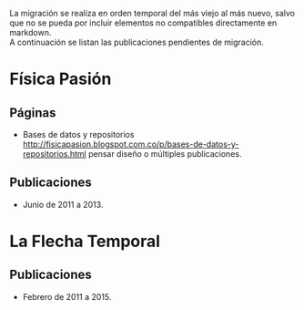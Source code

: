 La migración se realiza en orden temporal del más viejo al más nuevo, salvo que no se pueda por incluir elementos no compatibles directamente en markdown.  
A continuación se listan las publicaciones pendientes de migración.  

# Física Pasión

## Páginas  

+   Bases de datos y repositorios http://fisicapasion.blogspot.com.co/p/bases-de-datos-y-repositorios.html pensar diseño o múltiples publicaciones.  

## Publicaciones

+   Junio de 2011 a 2013.  

# La Flecha Temporal

## Publicaciones

+   Febrero de 2011 a 2015.
